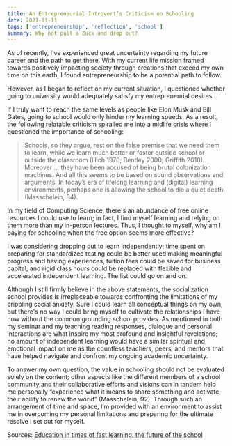 ```yaml
---
title: An Entrepreneurial Introvert’s Criticism on Schooling
date: 2021-11-11
tags: ['entrepreneurship', 'reflection', 'school']
summary: Why not pull a Zuck and drop out?
---
```


As of recently, I've experienced great uncertainty regarding my future career and the path to get there. With my current life mission framed towards positively impacting society through creations that exceed my own time on this earth, I found entrepreneurship to be a potential path to follow.

However, as I began to reflect on my current situation, I questioned whether going to university would adequately satisfy my entrepreneurial desires.

If I truly want to reach the same levels as people like Elon Musk and Bill Gates, going to school would only hinder my learning speeds. As a result, the following relatable criticism spiralled me into a midlife crisis where I questioned the importance of schooling:

> Schools, so they argue, rest on the false premise that we need them to learn, while we learn much better or faster outside school or outside the classroom (Illich 1970; Bentley 2000; Griffith 2010). Moreover ... they have been accused of being brutal colonization machines. And all this seems to be based on sound observations and arguments. In today’s era of lifelong learning and (digital) learning environments, perhaps one is allowing the school to die a quiet death (Masschelein, 84).

In my field of Computing Science, there's an abundance of free online resources I could use to learn; in fact, I find myself learning and relying on them more than my in-person lectures. Thus, I thought to myself, why am I paying for schooling when the free option seems more effective?

I was considering dropping out to learn independently; time spent on preparing for standardized testing could be better used making meaningful progress and having experiences, tuition fees could be saved for business capital, and rigid class hours could be replaced with flexible and accelerated independent learning. The list could go on and on.

Although I still firmly believe in the above statements, the socialization school provides is irreplaceable towards confronting the limitations of my crippling social anxiety. Sure I could learn all conceptual things on my own, but there's no way I could bring myself to cultivate the relationships I have now without the common grounding school provides. As mentioned in both my seminar and my teaching reading responses, dialogue and personal interactions are what inspire my most profound and insightful revelations; no amount of independent learning would have a similar spiritual and emotional impact on me as the countless teachers, peers, and mentors that have helped navigate and confront my ongoing academic uncertainty.

To answer my own question, the value in schooling should not be evaluated solely on the content; other aspects like the different members of a school community and their collaborative efforts and visions can in tandem help me personally “experience what it means to share something and activate their ability to renew the world” (Masschelein, 92). Through such an arrangement of time and space, I’m provided with an environment to assist me in overcoming my personal limitations and preparing for the ultimate resolve I set out for myself.

Sources:
[Education in times of fast learning: the future of the school](https://www.tandfonline.com/doi/abs/10.1080/17449642.2014.998027)

